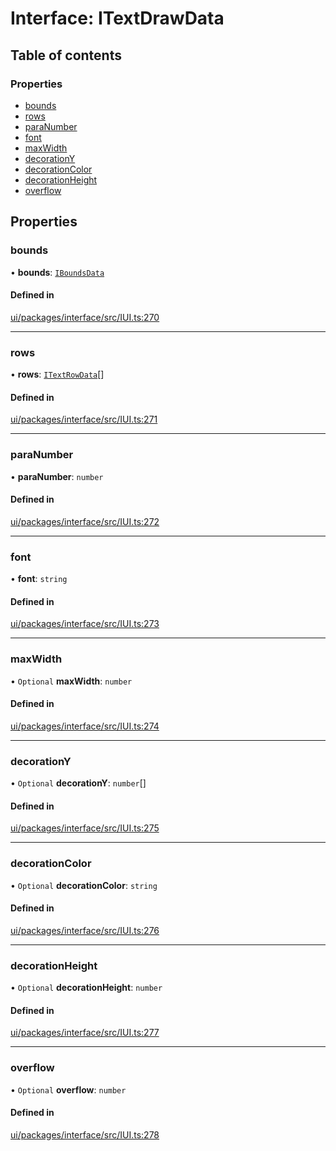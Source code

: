 # Interface: ITextDrawData

## Table of contents

### Properties

- [bounds](ITextDrawData.md#bounds)
- [rows](ITextDrawData.md#rows)
- [paraNumber](ITextDrawData.md#paranumber)
- [font](ITextDrawData.md#font)
- [maxWidth](ITextDrawData.md#maxwidth)
- [decorationY](ITextDrawData.md#decorationy)
- [decorationColor](ITextDrawData.md#decorationcolor)
- [decorationHeight](ITextDrawData.md#decorationheight)
- [overflow](ITextDrawData.md#overflow)

## Properties

### bounds

• **bounds**: [`IBoundsData`](IBoundsData.md)

#### Defined in

[ui/packages/interface/src/IUI.ts:270](https://github.com/leaferjs/leafer-ui/blob/66bfac2/packages/interface/src/IUI.ts#L270)

___

### rows

• **rows**: [`ITextRowData`](ITextRowData.md)[]

#### Defined in

[ui/packages/interface/src/IUI.ts:271](https://github.com/leaferjs/leafer-ui/blob/66bfac2/packages/interface/src/IUI.ts#L271)

___

### paraNumber

• **paraNumber**: `number`

#### Defined in

[ui/packages/interface/src/IUI.ts:272](https://github.com/leaferjs/leafer-ui/blob/66bfac2/packages/interface/src/IUI.ts#L272)

___

### font

• **font**: `string`

#### Defined in

[ui/packages/interface/src/IUI.ts:273](https://github.com/leaferjs/leafer-ui/blob/66bfac2/packages/interface/src/IUI.ts#L273)

___

### maxWidth

• `Optional` **maxWidth**: `number`

#### Defined in

[ui/packages/interface/src/IUI.ts:274](https://github.com/leaferjs/leafer-ui/blob/66bfac2/packages/interface/src/IUI.ts#L274)

___

### decorationY

• `Optional` **decorationY**: `number`[]

#### Defined in

[ui/packages/interface/src/IUI.ts:275](https://github.com/leaferjs/leafer-ui/blob/66bfac2/packages/interface/src/IUI.ts#L275)

___

### decorationColor

• `Optional` **decorationColor**: `string`

#### Defined in

[ui/packages/interface/src/IUI.ts:276](https://github.com/leaferjs/leafer-ui/blob/66bfac2/packages/interface/src/IUI.ts#L276)

___

### decorationHeight

• `Optional` **decorationHeight**: `number`

#### Defined in

[ui/packages/interface/src/IUI.ts:277](https://github.com/leaferjs/leafer-ui/blob/66bfac2/packages/interface/src/IUI.ts#L277)

___

### overflow

• `Optional` **overflow**: `number`

#### Defined in

[ui/packages/interface/src/IUI.ts:278](https://github.com/leaferjs/leafer-ui/blob/66bfac2/packages/interface/src/IUI.ts#L278)
